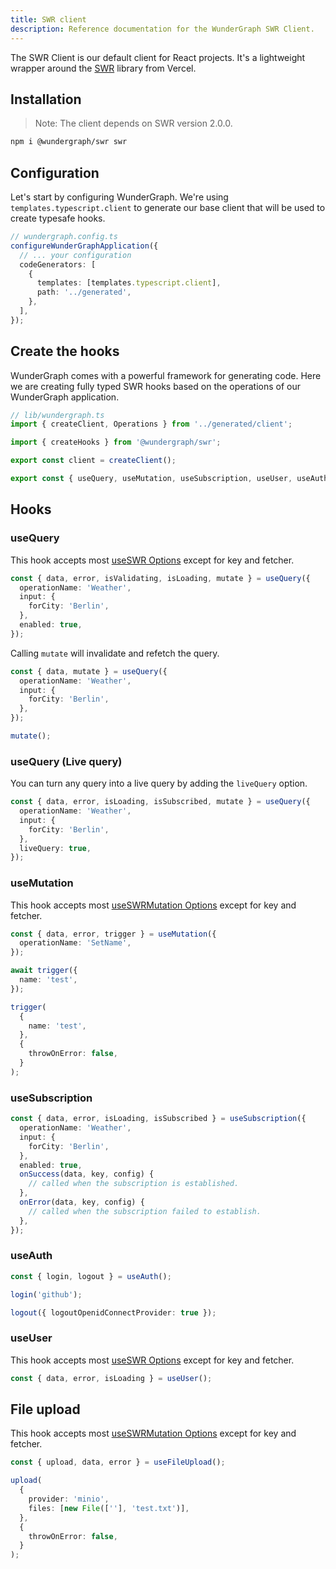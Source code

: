 ```yaml
---
title: SWR client
description: Reference documentation for the WunderGraph SWR Client.
---
```


The SWR Client is our default client for React projects. It's a lightweight wrapper around the [SWR](https://swr.vercel.app/) library from Vercel.

## Installation

> Note: The client depends on SWR version 2.0.0.

```bash
npm i @wundergraph/swr swr
```

## Configuration

Let's start by configuring WunderGraph. We're using `templates.typescript.client` to generate our base client that will be used to create typesafe hooks.

```typescript
// wundergraph.config.ts
configureWunderGraphApplication({
  // ... your configuration
  codeGenerators: [
    {
      templates: [templates.typescript.client],
      path: '../generated',
    },
  ],
});
```

## Create the hooks

WunderGraph comes with a powerful framework for generating code.
Here we are creating fully typed SWR hooks based on the operations of our WunderGraph application.

```ts
// lib/wundergraph.ts
import { createClient, Operations } from '../generated/client';

import { createHooks } from '@wundergraph/swr';

export const client = createClient();

export const { useQuery, useMutation, useSubscription, useUser, useAuth } = createHooks<Operations>(client);
```

## Hooks

### useQuery

This hook accepts most [useSWR Options](https://swr.vercel.app/docs/options) except for key and fetcher.

```typescript
const { data, error, isValidating, isLoading, mutate } = useQuery({
  operationName: 'Weather',
  input: {
    forCity: 'Berlin',
  },
  enabled: true,
});
```

Calling `mutate` will invalidate and refetch the query.

```typescript
const { data, mutate } = useQuery({
  operationName: 'Weather',
  input: {
    forCity: 'Berlin',
  },
});

mutate();
```

### useQuery (Live query)

You can turn any query into a live query by adding the `liveQuery` option.

```typescript
const { data, error, isLoading, isSubscribed, mutate } = useQuery({
  operationName: 'Weather',
  input: {
    forCity: 'Berlin',
  },
  liveQuery: true,
});
```

### useMutation

This hook accepts most [useSWRMutation Options](https://swr.vercel.app/docs/options) except for key and fetcher.

```typescript
const { data, error, trigger } = useMutation({
  operationName: 'SetName',
});

await trigger({
  name: 'test',
});

trigger(
  {
    name: 'test',
  },
  {
    throwOnError: false,
  }
);
```

### useSubscription

```typescript
const { data, error, isLoading, isSubscribed } = useSubscription({
  operationName: 'Weather',
  input: {
    forCity: 'Berlin',
  },
  enabled: true,
  onSuccess(data, key, config) {
    // called when the subscription is established.
  },
  onError(data, key, config) {
    // called when the subscription failed to establish.
  },
});
```

### useAuth

```typescript
const { login, logout } = useAuth();

login('github');

logout({ logoutOpenidConnectProvider: true });
```

### useUser

This hook accepts most [useSWR Options](https://swr.vercel.app/docs/options) except for key and fetcher.

```typescript
const { data, error, isLoading } = useUser();
```

## File upload

This hook accepts most [useSWRMutation Options](https://swr.vercel.app/docs/options) except for key and fetcher.

```typescript
const { upload, data, error } = useFileUpload();

upload(
  {
    provider: 'minio',
    files: [new File([''], 'test.txt')],
  },
  {
    throwOnError: false,
  }
);
```

